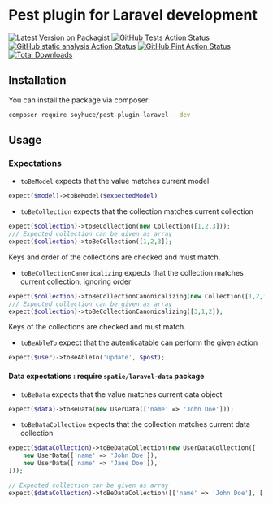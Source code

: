 # Pest plugin for Laravel development

[![Latest Version on Packagist](https://img.shields.io/packagist/v/soyhuce/pest-plugin-laravel.svg?style=flat-square)](https://packagist.org/packages/soyhuce/pest-plugin-laravel)
[![GitHub Tests Action Status](https://img.shields.io/github/actions/workflow/status/soyhuce/pest-plugin-laravel/tests.yml?branch=main&label=tests&style=flat-square)](https://github.com/soyhuce/pest-plugin-laravel/actions/workflows/tests.yml)
[![GitHub static analysis Action Status](https://img.shields.io/github/actions/workflow/status/soyhuce/pest-plugin-laravel/static.yml?branch=main&label=static&style=flat-square)](https://github.com/soyhuce/pest-plugin-laravel/actions/workflows/static.yml)
[![GitHub Pint Action Status](https://img.shields.io/github/actions/workflow/status/soyhuce/pest-plugin-laravel/pint.yml?branch=main&label=pint&style=flat-square)](https://github.com/soyhuce/pest-plugin-laravel/actions/workflows/pint.yml)
[![Total Downloads](https://img.shields.io/packagist/dt/soyhuce/pest-plugin-laravel.svg?style=flat-square)](https://packagist.org/packages/soyhuce/pest-plugin-laravel)

## Installation

You can install the package via composer:

```bash
composer require soyhuce/pest-plugin-laravel --dev
```

## Usage

### Expectations

- `toBeModel` expects that the value matches current model
```php
expect($model)->toBeModel($expectedModel)
```

- `toBeCollection` expects that the collection matches current collection
```php
expect($collection)->toBeCollection(new Collection([1,2,3]));
/// Expected collection can be given as array
expect($collection)->toBeCollection([1,2,3]);
```
Keys and order of the collections are checked and must match.

- `toBeCollectionCanonicalizing` expects that the collection matches current collection, ignoring order
```php
expect($collection)->toBeCollectionCanonicalizing(new Collection([1,2,3]));
/// Expected collection can be given as array
expect($collection)->toBeCollectionCanonicalizing([3,1,2]);
```
Keys of the collections are checked and must match.

- `toBeAbleTo` expect that the autenticatable can perform the given action
```php
expect($user)->toBeAbleTo('update', $post);
```

#### Data expectations : require `spatie/laravel-data` package

- `toBeData` expects that the value matches current data object
```php
expect($data)->toBeData(new UserData(['name' => 'John Doe']));
```

- `toBeDataCollection` expects that the collection matches current data collection
```php
expect($dataCollection)->toBeDataCollection(new UserDataCollection([
    new UserData(['name' => 'John Doe']),
    new UserData(['name' => 'Jane Doe']),
]));

// Expected collection can be given as array
expect($dataCollection)->toBeDataCollection([['name' => 'John Doe'], ['name' => 'Jane Doe']]);
```

